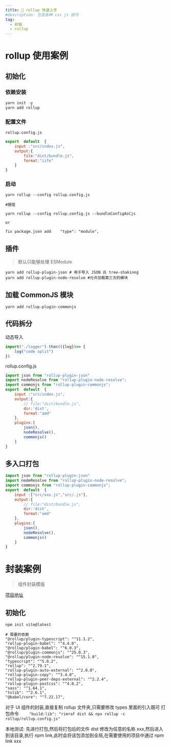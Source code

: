```yaml
---
title: 🎃 rollup 快速上手
#description: 包含各种 css js 技巧
tag:
  - 前端
  - rollup
---
```


# rollup 使用案例
## 初始化
### 依赖安装
```javascript
yarn init -y
yarn add rollup
```
### 配置文件
`rollup.config.js`
```javascript
export  default  {
    input :"src/index.js",
    output:{
        file:"dist/bundle.js",
        format:"iife"
    }
}

```
### 启动
```shell
yarn rollup --config rollup.config.js

#报错

yarn rollup --config rollup.config.js --bundleConfigAsCjs

or

fix package.json add    "type": "module", 
```

## 插件
> 默认只能够处理 ESModule
```shell
yarn add rollup-plugin-json # 用于导入 JSON 兵 tree-shakinng
yarn add rollup-plugin-node-resolve #允许加载第三方的模块
```
## 加载 CommonJS 模块
```shell
yarn add rollup-plugin-commonjs
```

## 代码拆分
动态导入
```javascript
import("./logger").then(({log})=> {
    log("code split")
})

```
rollup.config.js
```javascript
import json from "rollup-plugin-json"
import nodeResolve from "rollup-plugin-node-resolve";
import commonjs from "rollup-plugin-commonjs";
export  default  {
    input :"src/index.js",
    output:{
        // file:"dist/bundle.js",
        dir:'dist',
        format:"amd"
    },
    plugins:[
        json(),
        nodeResolve(),
        commonjs()
    ]
}

```

## 多入口打包
```javascript
import json from "rollup-plugin-json"
import nodeResolve from "rollup-plugin-node-resolve";
import commonjs from "rollup-plugin-commonjs";
export  default  {
    input :["src/xxx.js","src/.js"],
    output:{
        // file:"dist/bundle.js",
        dir:'dist',
        format:"amd"
    },
    plugins:[
        json(),
        nodeResolve(),
        commonjs()
    ]
}

```



# 封装案例
> 组件封装模版

[项目地址](https://github.com/NightSquirrl/drop-upload-react)

## 初始化
```shell
npm init vite@latest

# 需要的依赖
"@rollup/plugin-typescript": "^11.1.2",
"rollup-plugin-babel": "^4.4.0",
"@rollup/plugin-babel": "^6.0.3",
"@rollup/plugin-commonjs": "^25.0.3",
"@rollup/plugin-node-resolve": "^15.1.0",
"typescript": "^5.0.2",
"rollup": "^2.79.1",
"rollup-plugin-auto-external": "^2.0.0",
"rollup-plugin-copy": "^3.4.0",
"rollup-plugin-peer-deps-external": "^2.2.4",
"rollup-plugin-postcss": "^4.0.2",
"sass": "^1.64.1",
"tslib": "^2.6.1",
"@babel/core": "^7.22.17",
```
对于 UI 组件的封装,直接复制 rollup 文件夹,只需要修改 types 里面的引入既可
打包命令 `    "build:lib": "rimraf dist && npx rollup -c rollup/rollup.config.js"`

本地测试:
先进行打包,然后将打包后的文件 dist 修改为任意的名称 xxx,然后进入到该目录,执行 npm link,此时会将该包添加到全局,在需要使用的项目中通过 npm link xxx





